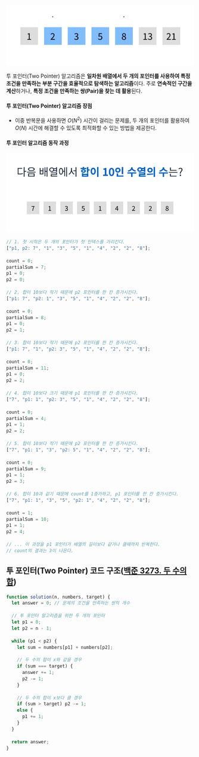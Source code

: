 ![투 포인터](/assets/images/algorithm/etc/two_pointer/two_pointer.webp)

투 포인터(Two Pointer) 알고리즘은 **일차원 배열에서 두 개의 포인터를 사용하여 특정 조건을 만족하는 부분 구간을 효율적으로 탐색하는 알고리즘**이다. 주로 **연속적인 구간을 계산**하거나, **특정 조건을 만족하는 쌍(Pair)을 찾는 데 활용**된다.

#### 투 포인터(Two Pointer) 알고리즘 장점

- 이중 반복문을 사용하면 $O(N^{2})$ 시간이 걸리는 문제를, 두 개의 포인터를 활용하여 $O(N)$ 시간에 해결할 수 있도록 최적화할 수 있는 방법을 제공한다.

#### 투 포인터 알고리즘 동작 과정

![투 포인터 동작 과정](/assets/images/algorithm/etc/two_pointer/two_pointer_works.webp)

```javascript
// 1. 첫 시작은 두 개의 포인터가 첫 인덱스를 가리킨다.
["p1, p2: 7", "1", "3", "5", "1", "4", "2", "2", "8"];

count = 0;
partialSum = 7;
p1 = 0;
p2 = 0;

// 2. 합이 10보다 작기 때문에 p2 포인터를 한 칸 증가시킨다.
["p1: 7", "p2: 1", "3", "5", "1", "4", "2", "2", "8"];

count = 0;
partialSum = 8;
p1 = 0;
p2 = 1;

// 3. 합이 10보다 작기 때문에 p2 포인터를 한 칸 증가시킨다.
["p1: 7", "1", "p2: 3", "5", "1", "4", "2", "2", "8"];

count = 0;
partialSum = 11;
p1 = 0;
p2 = 2;

// 4. 합이 10보다 크기 때문에 p1 포인터를 한 칸 증가시킨다.
["7", "p1: 1", "p2: 3", "5", "1", "4", "2", "2", "8"];

count = 0;
partialSum = 4;
p1 = 1;
p2 = 2;

// 5. 합이 10보다 작기 때문에 p2 포인터를 한 칸 증가시킨다.
["7", "p1: 1", "3", "p2: 5", "1", "4", "2", "2", "8"];

count = 0;
partialSum = 9;
p1 = 1;
p2 = 3;

// 6. 합이 10과 같기 때문에 count를 1증가하고, p1 포인터를 한 칸 증가시킨다.
["7", "p1: 1", "3", "5", "p2: 1", "4", "2", "2", "8"];

count = 1;
partialSum = 10;
p1 = 1;
p2 = 4;

// ... 이 과정을 p1 포인터가 배열의 길이보다 같거나 클때까지 반복한다.
// count의 결과는 3이 나온다.
```

## 투 포인터(Two Pointer) 코드 구조([백준 3273. 두 수의 합](https://www.acmicpc.net/problem/3273))

```javascript
function solution(n, numbers, target) {
  let answer = 0; // 문제의 조건을 만족하는 쌍의 개수

  // 투 포인터 알고리즘을 위한 두 개의 포인터
  let p1 = 0;
  let p2 = n - 1;

  while (p1 < p2) {
    let sum = numbers[p1] + numbers[p2];

    // 두 수의 합이 x와 같을 경우
    if (sum === target) {
      answer += 1;
      p2 -= 1;
    }

    // 두 수의 합이 x보다 클 경우
    if (sum > target) p2 -= 1;
    else {
      p1 += 1;
    }
  }

  return answer;
}
```
